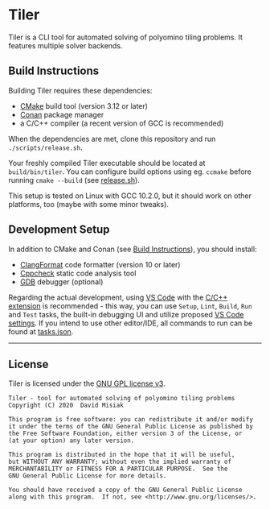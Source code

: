 # Tiler

Tiler is a CLI tool for automated solving of polyomino tiling problems. It features multiple solver
backends.

## Build Instructions

Building Tiler requires these dependencies:

- [CMake](https://cmake.org/) build tool (version 3.12 or later)
- [Conan](https://conan.io/) package manager
- a C/C++ compiler (a recent version of GCC is recommended)

When the dependencies are met, clone this repository and run `./scripts/release.sh`.

Your freshly compiled Tiler executable should be located at `build/bin/tiler`. You can configure
build options using eg. `ccmake` before running `cmake --build` (see
[release.sh](./scripts/release.sh)).

This setup is tested on Linux with GCC 10.2.0, but it should work on other platforms, too (maybe
with some minor tweaks).

## Development Setup

In addition to CMake and Conan (see [Build Instructions](#build-instructions)), you should install:

- [ClangFormat](https://clang.llvm.org/docs/ClangFormat.html) code formatter (version 10 or later)
- [Cppcheck](http://cppcheck.sourceforge.net/) static code analysis tool
- [GDB](https://www.gnu.org/software/gdb/) debugger (optional)

Regarding the actual development, using [VS Code](https://code.visualstudio.com/) with the [C/C++
extension](https://marketplace.visualstudio.com/items?itemName=ms-vscode.cpptools) is recommended -
this way, you can use `Setup`, `Lint`, `Build`, `Run` and `Test` tasks, the built-in debugging UI
and utilize proposed [VS Code settings](./.vscode/example.settings.json). If you intend to use other
editor/IDE, all commands to run can be found at [tasks.json](./.vscode/tasks.json).

---

## License

Tiler is licensed under the [GNU GPL license v3](./LICENSE).

```
Tiler - tool for automated solving of polyomino tiling problems
Copyright (C) 2020  David Misiak

This program is free software: you can redistribute it and/or modify
it under the terms of the GNU General Public License as published by
the Free Software Foundation, either version 3 of the License, or
(at your option) any later version.

This program is distributed in the hope that it will be useful,
but WITHOUT ANY WARRANTY; without even the implied warranty of
MERCHANTABILITY or FITNESS FOR A PARTICULAR PURPOSE.  See the
GNU General Public License for more details.

You should have received a copy of the GNU General Public License
along with this program.  If not, see <http://www.gnu.org/licenses/>.
```
